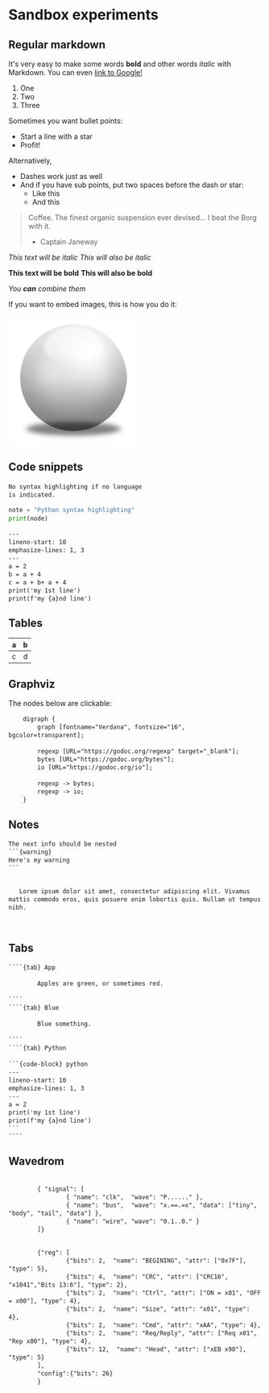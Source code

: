 # Sandbox experiments

## Regular markdown

It's very easy to make some words **bold** and other words *italic* with Markdown. You can even [link to Google!](http://google.com)


1. One
2. Two
3. Three

Sometimes you want bullet points:

* Start a line with a star
* Profit!

Alternatively,

- Dashes work just as well
- And if you have sub points, put two spaces before the dash or star:
  - Like this
  - And this


> Coffee. The finest organic suspension ever devised... I beat the Borg with it.
> - Captain Janeway

*This text will be italic*
_This will also be italic_

**This text will be bold**
__This will also be bold__

_You **can** combine them_



If you want to embed images, this is how you do it:

![Image of Yaktocat](images/ball.png)




## Code snippets

```
No syntax highlighting if no language
is indicated.
```


```python
note = "Python syntax highlighting"
print(node)
```


```{code-block} python
---
lineno-start: 10
emphasize-lines: 1, 3
---
a = 2
b = a + 4
c = a + b+ a + 4
print('my 1st line')
print(f'my {a}nd line')
```

## Tables

| a    | b    |
| :--- | ---: |
| c    | d    |


## Graphviz


The nodes below are clickable:

```{graphviz}
    digraph { 
        graph [fontname="Verdana", fontsize="16", bgcolor=transparent];

        regexp [URL="https://godoc.org/regexp" target="_blank"];
        bytes [URL="https://godoc.org/bytes"];
        io [URL="https://godoc.org/io"];

        regexp -> bytes;
        regexp -> io;
    }
```


## Notes


````{note}
The next info should be nested
```{warning}
Here's my warning
```
````

```{caution} Neque porro quisquam

   Lorem ipsum dolor sit amet, consectetur adipiscing elit. Vivamus mattis commodo eros, quis posuere enim lobortis quis. Nullam ut tempus nibh.
```

<br />


## Tabs



`````{tabs}
````{tab} App

        Apples are green, or sometimes red.

````
````{tab} Blue

        Blue something.

````
````{tab} Python

```{code-block} python
---
lineno-start: 10
emphasize-lines: 1, 3
---
a = 2
print('my 1st line')
print(f'my {a}nd line')
```        
````

`````


## Wavedrom

```{wavedrom}

        { "signal": [
                { "name": "clk",  "wave": "P......" },
                { "name": "bus",  "wave": "x.==.=x", "data": ["tiny", "body", "tail", "data"] },
                { "name": "wire", "wave": "0.1..0." }
        ]}
```


```{wavedrom}

        {"reg": [
                {"bits": 2,  "name": "BEGINING", "attr": ["0x7F"], "type": 5},
                {"bits": 4,  "name": "CRC", "attr": ["CRC16", "x1041","Bits 13:6"], "type": 2},
                {"bits": 2,  "name": "Ctrl", "attr": ["ON = x01", "OFF = x00"], "type": 4},
                {"bits": 2,  "name": "Size", "attr": "x01", "type": 4},
                {"bits": 2,  "name": "Cmd", "attr": "xAA", "type": 4},
                {"bits": 2,  "name": "Req/Reply", "attr": ["Req x01", "Rep x00"], "type": 4},
                {"bits": 12,  "name": "Head", "attr": ["xEB x90"], "type": 5}
        ], 
        "config":{"bits": 26}
        }
```
